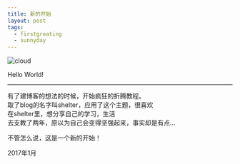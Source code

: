 ```yaml
---
title: 新的开始
layout: post
tags:
  - firstgreating
  - sunnyday
---
```


![cloud](/Blog/media/files/2017/1/13/cloud.jpeg)

Hello World!

---

有了建博客的想法的时候，开始疯狂的折腾教程。  
取了blog的名字叫shelter，应用了这个主题，很喜欢  
在shelter里，想分享自己的学习，生活  
去支教了两年，原以为自己会变得坚强起来，事实却是有点...

不管怎么说，这是一个新的开始！

2017年1月